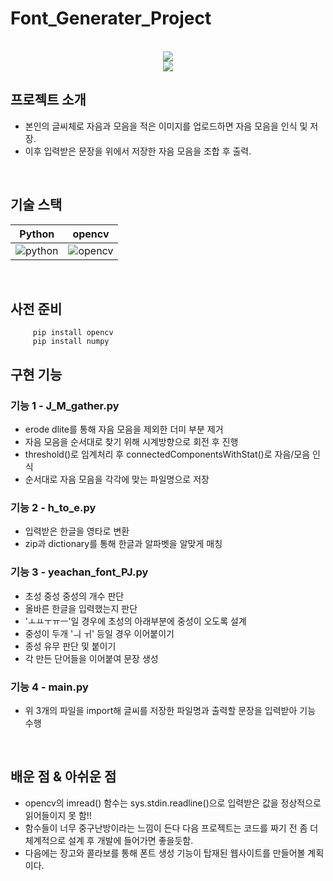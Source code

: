 # Font_Generater_Project

<p align="center">
  <br>
  <img src="./img/img1.png">
  <br>
  <img src="./img/img2.png">
</p>

## 프로젝트 소개
  - 본인의 글씨체로 자음과 모음을 적은 이미지를 업로드하면 자음 모음을 인식 및 저장. <br>
  - 이후 입력받은 문장을 위에서 저장한 자음 모음을 조합 후 출력.


<br>

## 기술 스택

| Python | opencv | 
| :--------: | :--------: | 
|   ![python]    |   ![opencv]    |

<br>

## 사전 준비
```
     pip install opencv
     pip install numpy
```


## 구현 기능

### 기능 1 - J_M_gather.py
  - erode dlite를 통해 자음 모음을 제외한 더미 부분 제거
  - 자음 모음을 순서대로 찾기 위해 시계방향으로 회전 후 진행
  - threshold()로 임계처리 후 connectedComponentsWithStat()로 자음/모음 인식
  - 순서대로 자음 모음을 각각에 맞는 파일명으로 저장
  
### 기능 2 - h_to_e.py
  - 입력받은 한글을 영타로 변환
  - zip과 dictionary를 통해 한글과 알파벳을 알맞게 매칭

### 기능 3 - yeachan_font_PJ.py
  - 초성 중성 중성의 개수 판단
  - 올바른 한글을 입력했는지 판단
  - 'ㅗㅛㅜㅠㅡ'일 경우에 초성의 아래부분에 중성이 오도록 설계
  - 중성이 두개 'ㅢ ㅟ' 등일 경우 이어붙이기
  - 종성 유무 판단 및 붙이기
  - 각 만든 단어들을 이어붙여 문장 생성
  
### 기능 4 - main.py
  - 위 3개의 파일을 import해 글씨를 저장한 파일명과 출력할 문장을 입력받아 기능 수행
  
<br>

## 배운 점 & 아쉬운 점
  - opencv의 imread() 함수는 sys.stdin.readline()으로 입력받은 값을 정상적으로 읽어들이지 못 함!!<br>
  - 함수들이 너무 중구난방이라는 느낌이 든다 다음 프로젝트는 코드를 짜기 전 좀 더 체계적으로 설계 후 개발에 들어가면 좋을듯함.<br>
  - 다음에는 장고와 콜라보를 통해 폰트 생성 기능이 탑재된 웹사이트를 만들어볼 계획이다.<br>
<br>
<br>


<!-- Stack Icon Refernces -->

[python]: /img/python.png
[opencv]: /img/opencv.png

